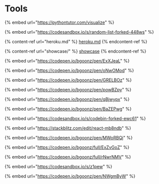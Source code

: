 # Tools







{% embed url="https://pythontutor.com/visualize" %}

{% embed url="https://codesandbox.io/s/random-list-forked-448ws" %}

{% content-ref url="heroku.md" %}
[heroku.md](heroku.md)
{% endcontent-ref %}

{% content-ref url="showcase/" %}
[showcase](showcase/)
{% endcontent-ref %}

{% embed url="https://codepen.io/bgoonz/pen/ExXJeaL" %}

{% embed url="https://codepen.io/bgoonz/pen/oNwOMod" %}

{% embed url="https://codepen.io/bgoonz/pen/GRELBOz" %}

{% embed url="https://codepen.io/bgoonz/pen/powBZpy" %}

{% embed url="https://codepen.io/bgoonz/pen/qBjwypx" %}

{% embed url="https://codepen.io/bgoonz/pen/BaZEPwg" %}

{% embed url="https://codesandbox.io/s/codebin-forked-ewc61" %}

{% embed url="https://stackblitz.com/edit/react-mb8ndb" %}

{% embed url="https://codepen.io/bgoonz/pen/MWoRBQj" %}

{% embed url="https://codepen.io/bgoonz/full/ExZvGoZ" %}

{% embed url="https://codepen.io/bgoonz/full/rNwrNMV" %}

{% embed url="https://codesandbox.io/s/z1pew" %}

{% embed url="https://codepen.io/bgoonz/pen/NWgmByW" %}
